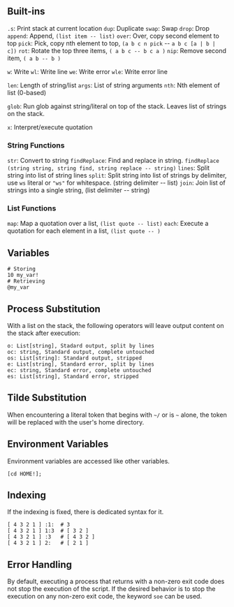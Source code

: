 ## Built-ins

`.s`: Print stack at current location
`dup`: Duplicate
`swap`: Swap
`drop`: Drop
`append`: Append, `(list item -- list)`
`over`: Over, copy second element to top
`pick`: Pick, copy nth element to top, `(a b c n pick` -- `a b c [a | b | c])`
`rot`: Rotate the top three items, `( a b c -- b c a )`
`nip`: Remove second item, `( a b -- b )`

`w`: Write
`wl`: Write line
`we`: Write error
`wle`: Write error line

`len`: Length of string/list
`args`: List of string arguments
`nth`: Nth element of list (0-based)

`glob`: Run glob against string/literal on top of the stack. Leaves list of strings on the stack.

`x`: Interpret/execute quotation

### String Functions

`str`: Convert to string
`findReplace`: Find and replace in string. `findReplace (string string, string find, string replace -- string)`
`lines`: Split string into list of string lines
`split`: Split string into list of strings by delimiter, use `ws` literal or `"ws"` for whitespace. (string delimiter -- list)
`join`: Join list of strings into a single string, (list delimiter -- string)

### List Functions

`map`: Map a quotation over a list, `(list quote -- list)`
`each`: Execute a quotation for each element in a list, `(list quote -- )`

## Variables

```mshell
# Storing
10 my_var!
# Retrieving
@my_var
```

## Process Substitution

With a list on the stack, the following operators will leave output content on the stack after execution:

```mshell
o: List[string], Stadard output, split by lines
oc: string, Standard output, complete untouched
os: List[string]: Standard output, stripped
e: List[string], Standard error, split by lines
ec: string, Standard error, complete untouched
es: List[string], Standard error, stripped
```

## Tilde Substitution

When encountering a literal token that begins with `~/` or is `~` alone,
the token will be replaced with the user's home directory.

## Environment Variables

Environment variables are accessed like other variables.

```mshell
[cd HOME!];
```

## Indexing

If the indexing is fixed, there is dedicated syntax for it.

```mshell
[ 4 3 2 1 ] :1:  # 3
[ 4 3 2 1 ] 1:3  # [ 3 2 ]
[ 4 3 2 1 ] :3   # [ 4 3 2 ]
[ 4 3 2 1 ] 2:   # [ 2 1 ]
```

## Error Handling

By default, executing a process that returns with a non-zero exit code does not stop the execution of the script.
If the desired behavior is to stop the execution on any non-zero exit code, the keyword `soe` can be used.
